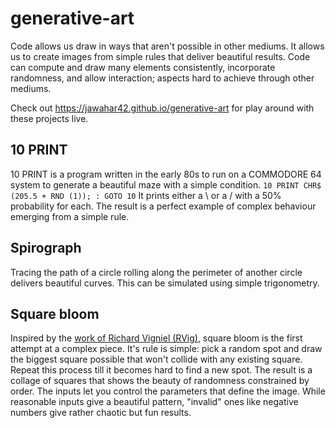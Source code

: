 # generative-art

Code allows us draw in ways that aren't possible in other mediums. It allows us to create images from simple rules that deliver beautiful results.
Code can compute and draw many elements consistently, incorporate randomness, and allow interaction; aspects hard to achieve through other mediums.

Check out https://jawahar42.github.io/generative-art for play around with these projects live.

## 10 PRINT
10 PRINT is a program written in the early 80s to run on a COMMODORE 64 system to generate a beautiful maze with a simple condition. ```10 PRINT CHR$ (205.5 + RND (1)); : GOTO 10```
It prints either a \ or a / with a 50% probability for each. The result is a perfect example of complex behaviour emerging from a simple rule.

## Spirograph
Tracing the path of a circle rolling along the perimeter of another circle delivers beautiful curves. This can be simulated using simple trigonometry.

## Square bloom
Inspired by the [work of Richard Vigniel (RVig)](https://rvig.art/), square bloom is the first attempt at a complex piece. It's rule is simple: pick a random spot and draw the biggest square possible that won't collide with any existing square. Repeat this process till it becomes hard to find a new spot.
The result is a collage of squares that shows the beauty of randomness constrained by order. The inputs let you control the parameters that define the image. While reasonable inputs give a beautiful pattern, "invalid" ones like negative numbers give rather chaotic but fun results.
